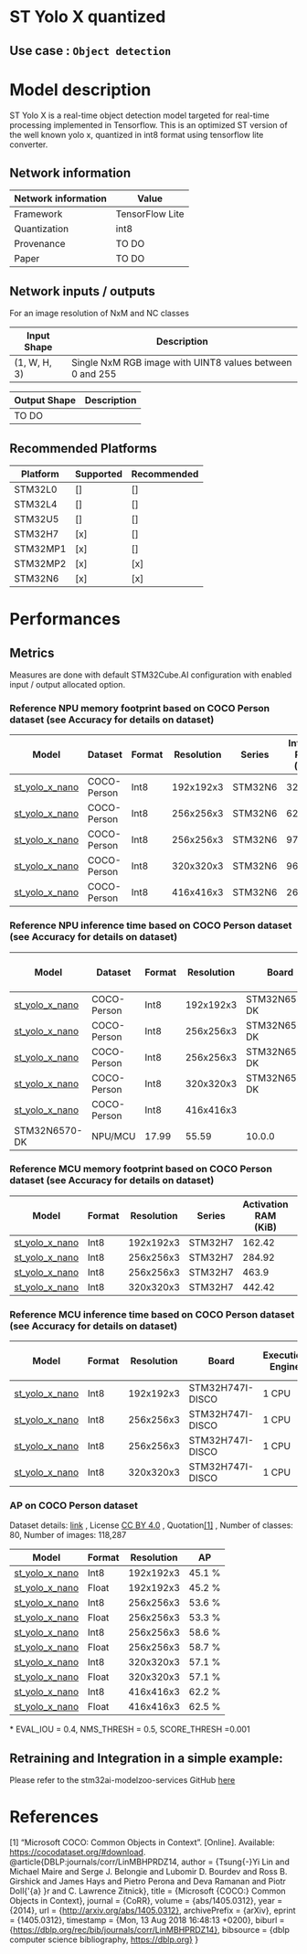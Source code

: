 # ST Yolo X quantized

## **Use case** : `Object detection`

# Model description


ST Yolo X is a real-time object detection model targeted for real-time processing implemented in Tensorflow.
This is an optimized ST version of the well known yolo x, quantized in int8 format using tensorflow lite converter.

## Network information

| Network information     |  Value          |
|-------------------------|-----------------|
|  Framework              | TensorFlow Lite |
|  Quantization           | int8            |
|  Provenance             | TO DO  |
|  Paper                  | TO DO |



## Network inputs / outputs

For an image resolution of NxM and NC classes

| Input Shape | Description |
| ----- | ----------- |
| (1, W, H, 3) | Single NxM RGB image with UINT8 values between 0 and 255 |

| Output Shape | Description |
| ----- | ----------- |
|  TO DO |


## Recommended Platforms

| Platform | Supported | Recommended |
|----------|-----------|-------------|
| STM32L0  | []        | []          |
| STM32L4  | []        | []          |
| STM32U5  | []        | []          |
| STM32H7  | [x]       | []          |
| STM32MP1 | [x]       | []          |
| STM32MP2 | [x]       | [x]         |
| STM32N6  | [x]       | [x]         |


# Performances

## Metrics

Measures are done with default STM32Cube.AI configuration with enabled input / output allocated option.

### Reference **NPU** memory footprint based on COCO Person dataset (see Accuracy for details on dataset)
|Model      | Dataset       | Format   | Resolution | Series    | Internal RAM (KiB) | External RAM (KiB)| Weights Flash (KiB)| STM32Cube.AI version | STEdgeAI Core version |
|----------|------------------|--------|-------------|------------------|------------------|---------------------|-------|----------------------|-------------------------|
| [st_yolo_x_nano](ST_pretrainedmodel_public_dataset/coco_2017_person/st_yolo_x_nano_192/st_yolo_x_nano_192_0.33_0.25_int8.tflite) | COCO-Person      | Int8     | 192x192x3  | STM32N6   |  324 | 0.0 | 1028.08  |  10.0.0 | 2.0.0 |
| [st_yolo_x_nano](ST_pretrainedmodel_public_dataset/coco_2017_person/st_yolo_x_nano_256/st_yolo_x_nano_256_0.33_0.25_int8.tflite) | COCO-Person      | Int8     | 256x256x3  | STM32N6   |   624 | 0.0 | 1028.08 | 10.0.0 | 2.0.0 |
| [st_yolo_x_nano](ST_pretrainedmodel_public_dataset/coco_2017_person/st_yolo_x_nano_256/st_yolo_x_nano_256_0.5_0.4_int8.tflite) | COCO-Person      | Int8     | 256x256x3  | STM32N6   |       971.62 | 0.0 | 2547.17 | 10.0.0  | 2.0.0 |
| [st_yolo_x_nano](ST_pretrainedmodel_public_dataset/coco_2017_person/st_yolo_x_nano_320/st_yolo_x_nano_320_0.33_0.25_int8.tflite) | COCO-Person      | Int8     | 320x320x3  | STM32N6   |     968.5 | 0.0 | 1028.08 | 10.0.0 | 2.0.0 |
| [st_yolo_x_nano](ST_pretrainedmodel_public_dataset/coco_2017_person/st_yolo_x_nano_416/st_yolo_x_nano_416_0.33_0.25_int8.tflite) | COCO-Person      | Int8     | 416x416x3  | STM32N6 | 2640.62 | 0.0 | 1027.89 | 10.0.0 | 2.0.0 |

### Reference **NPU**  inference time based on COCO Person dataset (see Accuracy for details on dataset)
| Model  | Dataset          | Format | Resolution  | Board            | Execution Engine | Inference time (ms) | Inf / sec   | STM32Cube.AI version  |  STEdgeAI Core version |
|--------|------------------|--------|-------------|------------------|------------------|---------------------|-------|----------------------|-------------------------|
| [st_yolo_x_nano](ST_pretrainedmodel_public_dataset/coco_2017_person/st_yolo_x_nano_192/st_yolo_x_nano_192_0.33_0.25_int8.tflite) | COCO-Person      | Int8     | 192x192x3  | STM32N6570-DK   |   NPU/MCU      |   5.99   |   166.94 |       10.0.0        |     2.0.0   |
| [st_yolo_x_nano](ST_pretrainedmodel_public_dataset/coco_2017_person/st_yolo_x_nano_256/st_yolo_x_nano_256_0.33_0.25_int8.tflite) | COCO-Person      | Int8     | 256x256x3  | STM32N6570-DK   |   NPU/MCU      |   8.5  |   117.65  |       10.0.0        |     2.0.0   |
| [st_yolo_x_nano](ST_pretrainedmodel_public_dataset/coco_2017_person/st_yolo_x_nano_256/st_yolo_x_nano_256_0.5_0.4_int8.tflite) | COCO-Person      | Int8     | 256x256x3  | STM32N6570-DK   |   NPU/MCU      |     21.12     |    47.35    |       10.0.0        |     2.0.0   |
| [st_yolo_x_nano](ST_pretrainedmodel_public_dataset/coco_2017_person/st_yolo_x_nano_320/st_yolo_x_nano_320_0.33_0.25_int8.tflite) | COCO-Person      | Int8     | 320x320x3  | STM32N6570-DK   |   NPU/MCU      |       11.59    |   86.29   |       10.0.0        |     2.0.0   |
| [st_yolo_x_nano](ST_pretrainedmodel_public_dataset/coco_2017_person/st_yolo_x_nano_416/st_yolo_x_nano_416_0.33_0.25_int8.tflite) | COCO-Person      | Int8     | 416x416x3  | 
STM32N6570-DK   |   NPU/MCU      |    17.99  |    55.59   |       10.0.0        |     2.0.0   |

### Reference **MCU** memory footprint based on COCO Person dataset (see Accuracy for details on dataset)

| Model             | Format | Resolution   | Series  | Activation RAM (KiB) | Runtime RAM (KiB)| Weights Flash (KiB)| Code Flash (KiB)| Total RAM   | Total Flash  | STM32Cube.AI version  |
|-------------------|--------|--------------|---------|----------------|-------------|---------------|------------|-------------|--------------|-----------------------|
| [st_yolo_x_nano](ST_pretrainedmodel_public_dataset/coco_2017_person/st_yolo_x_nano_192/st_yolo_x_nano_192_0.33_0.25_int8.tflite) |                                                        Int8 | 192x192x3 | STM32H7 | 162.42 | 64.05 | 891.18 |  166.19  |  226.47 | 1057.37 | 10.0.0 |
| [st_yolo_x_nano](ST_pretrainedmodel_public_dataset/coco_2017_person/st_yolo_x_nano_256/st_yolo_x_nano_256_0.33_0.25_int8.tflite) |                                                          Int8 | 256x256x3 | STM32H7 | 284.92 | 64.05 | 891.18  | 166.21 | 348.97 |  1057.39 | 10.0.0 |
| [st_yolo_x_nano](ST_pretrainedmodel_public_dataset/coco_2017_person/st_yolo_x_nano_256/st_yolo_x_nano_256_0.5_0.4_int8.tflite) |                                                                Int8   | 256x256x3    | STM32H7 |  463.9 |  83.8   |  2435.76 |  228.22| 547.7  |2663.98 | 10.0.0 |
| [st_yolo_x_nano](ST_pretrainedmodel_public_dataset/coco_2017_person/st_yolo_x_nano_320/st_yolo_x_nano_320_0.33_0.25_int8.tflite) |                                                            Int8   | 320x320x3    | STM32H7 | 442.42 |  64.05 |  891.18 |  166.25  |  506.47 | 1057.43 | 10.0.0 |


### Reference **MCU** inference time based on COCO Person dataset (see Accuracy for details on dataset)


| Model            | Format | Resolution | Board            | Execution Engine | Frequency   | Inference time (ms) | STM32Cube.AI version  |
|------------------|--------|------------|------------------|------------------|-------------|---------------------|-----------------------|
| [st_yolo_x_nano](ST_pretrainedmodel_public_dataset/coco_2017_person/st_yolo_x_nano_192/st_yolo_x_nano_192_0.33_0.25_int8.tflite) | Int8   | 192x192x3  | STM32H747I-DISCO | 1 CPU            | 400 MHz     | 352.4      | 10.0.0                 |
| [st_yolo_x_nano](ST_pretrainedmodel_public_dataset/coco_2017_person/st_yolo_x_nano_256/st_yolo_x_nano_256_0.33_0.25_int8.tflite) | Int8   | 256x256x3  | STM32H747I-DISCO | 1 CPU            | 400 MHz     | 619.92   | 10.0.0                 |
| [st_yolo_x_nano](ST_pretrainedmodel_public_dataset/coco_2017_person/st_yolo_x_nano_256/st_yolo_x_nano_256_0.5_0.4_int8.tflite) | Int8   | 256x256x3  | STM32H747I-DISCO | 1 CPU            | 400 MHz     |  1696.59   | 10.0.0                 |
| [st_yolo_x_nano](ST_pretrainedmodel_public_dataset/coco_2017_person/st_yolo_x_nano_320/st_yolo_x_nano_320_0.33_0.25_int8.tflite) | Int8   | 320x320x3  | STM32H747I-DISCO | 1 CPU            | 400 MHz     |  988.86  | 10.0.0                 |



### AP on COCO Person dataset


Dataset details: [link](https://cocodataset.org/#download) , License [CC BY 4.0](https://creativecommons.org/licenses/by/4.0/legalcode) , Quotation[[1]](#1) , Number of classes: 80, Number of images: 118,287

| Model | Format | Resolution |       AP       |
|-------|--------|------------|----------------|
| [st_yolo_x_nano](ST_pretrainedmodel_public_dataset/coco_2017_person/st_yolo_x_nano_192/st_yolo_x_nano_192_0.33_0.25_int8.tflite) | Int8 | 192x192x3   |  45.1 % |
| [st_yolo_x_nano](ST_pretrainedmodel_public_dataset/coco_2017_person/st_yolo_x_nano_192/st_yolo_x_nano_192_0.33_0.25.h5) | Float | 192x192x3   |  45.2 % |
| [st_yolo_x_nano](ST_pretrainedmodel_public_dataset/coco_2017_person/st_yolo_x_nano_256/st_yolo_x_nano_256_0.33_0.25_int8.tflite) | Int8 | 256x256x3   | 53.6 % |
| [st_yolo_x_nano](ST_pretrainedmodel_public_dataset/coco_2017_person/st_yolo_x_nano_256/st_yolo_x_nano_256_0.33_0.25.h5) | Float | 256x256x3   | 53.3 % |
| [st_yolo_x_nano](ST_pretrainedmodel_public_dataset/coco_2017_person/st_yolo_x_nano_256/st_yolo_x_nano_256_0.5_0.4_int8.tflite) | Int8 | 256x256x3   | 58.6 % |
| [st_yolo_x_nano](ST_pretrainedmodel_public_dataset/coco_2017_person/st_yolo_x_nano_256/st_yolo_x_nano_256_0.5_0.4.h5) | Float | 256x256x3   | 58.7 % |
| [st_yolo_x_nano](ST_pretrainedmodel_public_dataset/coco_2017_person/st_yolo_x_nano_320/st_yolo_x_nano_320_0.33_0.25_int8.tflite) | Int8 | 320x320x3   | 57.1 % |
| [st_yolo_x_nano](ST_pretrainedmodel_public_dataset/coco_2017_person/st_yolo_x_nano_320/st_yolo_x_nano_320_0.33_0.25.h5) | Float | 320x320x3   | 57.1 % |
| [st_yolo_x_nano](ST_pretrainedmodel_public_dataset/coco_2017_person/st_yolo_x_nano_416/st_yolo_x_nano_416_0.33_0.25_int8.tflite) | Int8 | 416x416x3   | 62.2 % |
| [st_yolo_x_nano](ST_pretrainedmodel_public_dataset/coco_2017_person/st_yolo_x_nano_416/st_yolo_x_nano_416_0.33_0.25.h5) | Float | 416x416x3   | 62.5 % |

\* EVAL_IOU = 0.4, NMS_THRESH = 0.5, SCORE_THRESH =0.001

## Retraining and Integration in a simple example:

Please refer to the stm32ai-modelzoo-services GitHub [here](https://github.com/STMicroelectronics/stm32ai-modelzoo-services)


# References


<a id="1">[1]</a>
“Microsoft COCO: Common Objects in Context”. [Online]. Available: https://cocodataset.org/#download.
@article{DBLP:journals/corr/LinMBHPRDZ14,
  author    = {Tsung{-}Yi Lin and
               Michael Maire and
               Serge J. Belongie and
               Lubomir D. Bourdev and
               Ross B. Girshick and
               James Hays and
               Pietro Perona and
               Deva Ramanan and
               Piotr Doll{'{a} }r and
               C. Lawrence Zitnick},
  title     = {Microsoft {COCO:} Common Objects in Context},
  journal   = {CoRR},
  volume    = {abs/1405.0312},
  year      = {2014},
  url       = {http://arxiv.org/abs/1405.0312},
  archivePrefix = {arXiv},
  eprint    = {1405.0312},
  timestamp = {Mon, 13 Aug 2018 16:48:13 +0200},
  biburl    = {https://dblp.org/rec/bib/journals/corr/LinMBHPRDZ14},
  bibsource = {dblp computer science bibliography, https://dblp.org}
}
